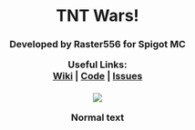 <h1 align="center">TNT Wars!</h>
<h3 align="center">Developed by Raster556 for Spigot MC</h>
<p align="center">
  <b>Useful Links:</b><br>
  <a href="https://github.com/Raster556/TNT-Wars/wiki">Wiki</a> |
  <a href="#">Code</a> |
  <a href="#">Issues</a>
  <br><br>
  <img src="https://github.com/Raster556/TNT-Wars/blob/master/Logo.png?raw=true">
</p>

Normal text
